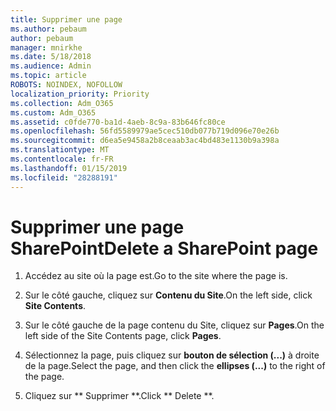 ```yaml
---
title: Supprimer une page
ms.author: pebaum
author: pebaum
manager: mnirkhe
ms.date: 5/18/2018
ms.audience: Admin
ms.topic: article
ROBOTS: NOINDEX, NOFOLLOW
localization_priority: Priority
ms.collection: Adm_O365
ms.custom: Adm_O365
ms.assetid: c0fde770-ba1d-4aeb-8c9a-83b646fc80ce
ms.openlocfilehash: 56fd5589979ae5cec510db077b719d096e70e26b
ms.sourcegitcommit: d6ea5e9458a2b8ceaab3ac4bd483e1130b9a398a
ms.translationtype: MT
ms.contentlocale: fr-FR
ms.lasthandoff: 01/15/2019
ms.locfileid: "28288191"
---
```

# <a name="delete-a-sharepoint-page"></a><span data-ttu-id="c6d2d-102">Supprimer une page SharePoint</span><span class="sxs-lookup"><span data-stu-id="c6d2d-102">Delete a SharePoint page</span></span>

1. <span data-ttu-id="c6d2d-103">Accédez au site où la page est.</span><span class="sxs-lookup"><span data-stu-id="c6d2d-103">Go to the site where the page is.</span></span>
    
2. <span data-ttu-id="c6d2d-104">Sur le côté gauche, cliquez sur **Contenu du Site**.</span><span class="sxs-lookup"><span data-stu-id="c6d2d-104">On the left side, click **Site Contents**.</span></span> 
    
3. <span data-ttu-id="c6d2d-105">Sur le côté gauche de la page contenu du Site, cliquez sur **Pages**.</span><span class="sxs-lookup"><span data-stu-id="c6d2d-105">On the left side of the Site Contents page, click **Pages**.</span></span> 
    
4. <span data-ttu-id="c6d2d-106">Sélectionnez la page, puis cliquez sur **bouton de sélection (...)** à droite de la page.</span><span class="sxs-lookup"><span data-stu-id="c6d2d-106">Select the page, and then click the **ellipses (...)** to the right of the page.</span></span> 
    
5. <span data-ttu-id="c6d2d-107">Cliquez sur \*\* Supprimer \*\*.</span><span class="sxs-lookup"><span data-stu-id="c6d2d-107">Click \*\* Delete \*\*.</span></span> 
    

